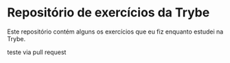 # Repositório de exercícios da Trybe

Este repositório contém alguns os exercícios que eu fiz enquanto estudei na Trybe. 

teste via pull request